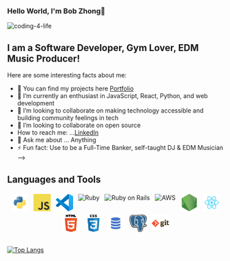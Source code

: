 ### Hello World, I'm Bob Zhong👋
![coding-4-life](https://gist.github.com/patevs/b007a0e98fb216438d4cbf559fac4166/raw/88f20c9d749d756be63f22b09f3c4ac570bc5101/programming.gif)
## I am a Software Developer, Gym Lover, EDM Music Producer!


Here are some interesting facts about me:

- 🔭 You can find my projects here <a href="https://bob-skywalker.github.io/Portfolio-Page/"> Portfolio </a>
- 🌱 I’m currently an enthusiast in JavaScript, React, Python, and web development
- 💞️ I’m looking to collaborate on making technology accessible and building community feelings in tech
- 👯 I’m looking to collaborate on open source
- How to reach me: ...[LinkedIn](https://www.linkedin.com/in/bo-zhong-bb4a4b13a/)
- 💬 Ask me about ... Anything
- ⚡ Fun fact: Use to be a Full-Time Banker, self-taught DJ & EDM Musician 
-->

## Languages and Tools
<p align="center">
<img src="https://raw.githubusercontent.com/github/explore/80688e429a7d4ef2fca1e82350fe8e3517d3494d/topics/python/python.png" alt="Python" height="40" style="vertical-align:top; margin:4px">
<img src="https://raw.githubusercontent.com/github/explore/80688e429a7d4ef2fca1e82350fe8e3517d3494d/topics/javascript/javascript.png" alt="Javascript" height="40" style="vertical-align:top; margin:4px">
<img src="https://raw.githubusercontent.com/github/explore/80688e429a7d4ef2fca1e82350fe8e3517d3494d/topics/visual-studio-code/visual-studio-code.png" alt="VS Code" height="40" style="vertical-align:top; margin:4px">
<img src="https://i.postimg.cc/Wbxm9r0q/Untitled-design-1.png" alt="Ruby" height="40" style="vertical-align:top; margin:4px">
<img src="https://i.postimg.cc/G2cmJcKS/ruby-on-rails-pdf.png" alt="Ruby on Rails" height="40" style="vertical-align:top; margin:4px">
<img src="https://i.postimg.cc/J4n0y4YT/Untitled-design-3.png" alt="AWS" height="40" style="vertical-align:top; margin:4px">
<img src="https://raw.githubusercontent.com/github/explore/80688e429a7d4ef2fca1e82350fe8e3517d3494d/topics/nodejs/nodejs.png" alt="Node JS" height="40" style="vertical-align:top; margin:4px">
<img src="https://raw.githubusercontent.com/github/explore/80688e429a7d4ef2fca1e82350fe8e3517d3494d/topics/react/react.png" alt="React" height="40" style="vertical-align:top; margin:4px">
<img src="https://raw.githubusercontent.com/github/explore/80688e429a7d4ef2fca1e82350fe8e3517d3494d/topics/html/html.png" alt="HTML5" height="40" style="vertical-align:top; margin:4px">
<img src="https://raw.githubusercontent.com/github/explore/80688e429a7d4ef2fca1e82350fe8e3517d3494d/topics/css/css.png" alt="CSS" height="40" style="vertical-align:top; margin:4px">
<img src="https://raw.githubusercontent.com/github/explore/80688e429a7d4ef2fca1e82350fe8e3517d3494d/topics/sql/sql.png" alt="SQL" height="40" style="vertical-align:top; margin:4px">
<img src="https://raw.githubusercontent.com/github/explore/80688e429a7d4ef2fca1e82350fe8e3517d3494d/topics/postgresql/postgresql.png" alt="PostgreSQL" height="40" style="vertical-align:top; margin:4px">
<img src="https://raw.githubusercontent.com/github/explore/80688e429a7d4ef2fca1e82350fe8e3517d3494d/topics/git/git.png" alt="git" height="40" style="vertical-align:top; margin:4px">
</p>

##
[![Top Langs](https://github-readme-stats.vercel.app/api/top-langs/?username=bob-skywalker&layout=compact)](https://github.com/anuraghazra/github-readme-stats)

